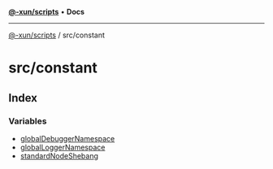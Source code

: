 [**@-xun/scripts**](../../README.md) • **Docs**

***

[@-xun/scripts](../../README.md) / src/constant

# src/constant

## Index

### Variables

- [globalDebuggerNamespace](variables/globalDebuggerNamespace.md)
- [globalLoggerNamespace](variables/globalLoggerNamespace.md)
- [standardNodeShebang](variables/standardNodeShebang.md)

